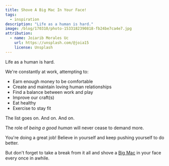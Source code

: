 ```yaml
---
title: Shove A Big Mac In Your Face!
tags:
  - inspiration
description: "Life as a human is hard."
image: /blog/170310/photo-1533182390818-fb24be7ca4e7.jpg
attribution:
  - name: Joiarib Morales Uc
    url: https://unsplash.com/@joia15
    license: Unsplash
---
```


Life as a human is hard.

We're constantly at work, attempting to:

- Earn enough money to be comfortable
- Create and maintain loving human relationships
- Find a balance between work and play
- Improve our craft(s)
- Eat healthy
- Exercise to stay fit

The list goes on. And on. And on.

The role of _being a good human_ will never cease to demand more.

You're doing a great job! Believe in yourself and keep pushing yourself to do better.

But don't forget to take a break from it all and shove a [Big Mac](https://en.wikipedia.org/wiki/Big_Mac) in your face every once in awhile.
